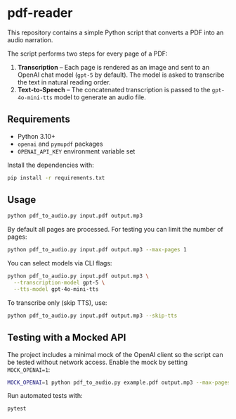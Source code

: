 # pdf-reader

This repository contains a simple Python script that converts a PDF into an audio narration.

The script performs two steps for every page of a PDF:

1. **Transcription** – Each page is rendered as an image and sent to an OpenAI chat model (`gpt-5` by default). The model is asked to transcribe the text in natural reading order.
2. **Text‑to‑Speech** – The concatenated transcription is passed to the `gpt-4o-mini-tts` model to generate an audio file.

## Requirements
- Python 3.10+
- `openai` and `pymupdf` packages
- `OPENAI_API_KEY` environment variable set

Install the dependencies with:

```bash
pip install -r requirements.txt
```

## Usage

```bash
python pdf_to_audio.py input.pdf output.mp3
```

By default all pages are processed. For testing you can limit the number of pages:

```bash
python pdf_to_audio.py input.pdf output.mp3 --max-pages 1
```

You can select models via CLI flags:

```bash
python pdf_to_audio.py input.pdf output.mp3 \
  --transcription-model gpt-5 \
  --tts-model gpt-4o-mini-tts
```

To transcribe only (skip TTS), use:

```bash
python pdf_to_audio.py input.pdf output.mp3 --skip-tts
```

## Testing with a Mocked API

The project includes a minimal mock of the OpenAI client so the script can be
tested without network access. Enable the mock by setting `MOCK_OPENAI=1`:

```bash
MOCK_OPENAI=1 python pdf_to_audio.py example.pdf output.mp3 --max-pages 1
```

Run automated tests with:

```bash
pytest
```
